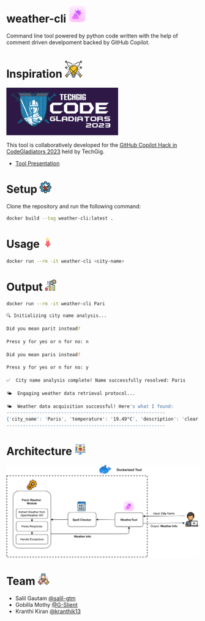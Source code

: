 # weather-cli <img src="icons/icon.png" alt="WeatherTool" width="45"/>

Command line tool powered by python code written with the help of comment driven develpoment backed by GitHub Copilot.

# Inspiration <img src="icons/inspiration.png" alt="Inspiration" width="45"/>

![CodeGladiators23](icons/cg.png)

This tool is collaboratively developed for the [GitHub Copilot Hack in CodeGladiators 2023](https://www.techgig.com/codegladiators/github-copilot-hackathon) held by TechGig.

- [Tool Presentation](https://docs.google.com/presentation/d/1XZ_aivvg0hR2ARfoQQjU0ziPMjVuBPF6mMqtTAT57-8/edit?usp=sharing)

# Setup <img src="icons/setup.png" alt="Setup" width="30"/>

Clone the repository and run the following command:

```bash
docker build --tag weather-cli:latest .
```

# Usage <img src="icons/usage.png" alt="Usage" width="30"/>

```bash
docker run --rm -it weather-cli <city-name>
```

# Output <img src="icons/output.png" alt="Output" width="30"/>

```bash
docker run --rm -it weather-cli Pari
```

```bash
🔍 Initializing city name analysis...

Did you mean parit instead?

Press y for yes or n for no: n

Did you mean paris instead?

Press y for yes or n for no: y

✅  City name analysis complete! Name successfully resolved: Paris

🌤️  Engaging weather data retrieval protocol...

🌤️  Weather data acquisition successful! Here's what I found:
----------------------------------------------------------
{'city_name': 'Paris', 'temperature': '19.49°C', 'description': 'clear sky'}
----------------------------------------------------------
```

# Architecture <img src="icons/arch-icon.png" alt="Architecture" width="30"/>

<img src="arch.png" alt="WeatherTool Architecture"/>

# Team <img src="icons/team.png" alt="Team" width="30"/>

- Salil Gautam [@salil-gtm](https://github.com/salil-gtm)
- Gobilla Mothy [@G-Slient](https://github.com/G-Slient/)
- Kranthi Kiran [@kranthik13](https://github.com/kranthik13/)